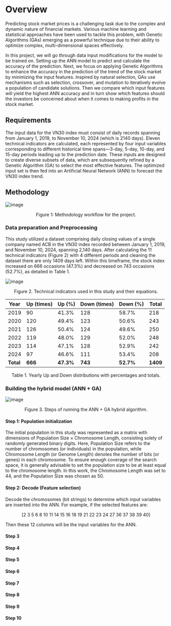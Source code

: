 # Overview
Predicting stock market prices is a challenging task due to the complex and dynamic nature of financial markets. Various machine learning and statistical approaches have been used to tackle this problem, with Genetic Algorithms (GAs) emerging as a powerful technique due to their ability to optimize complex, multi-dimensional spaces effectively.

In this project, we will go through data input modifications for the model to be trained on. Setting up the ANN model to predict and calculate the accuracy of the prediction. Next, we focus on applying Genetic Algorithms to enhance the accuracy in the prediction of the trend of the stock market by minimizing the input features. Inspired by natural selection, GAs use mechanisms such as selection, crossover, and mutation to iteratively evolve a population of candidate solutions. Then we compare which input features will yield the highest ANN accuracy and in turn show which features should the investors be concerned about when it comes to making profits in the stock market.

## Requirements
The input data for the VN30 index must consist of daily records spanning from January 1, 2019, to November 10, 2024 (which is 2140 days). Eleven technical indicators are calculated, each represented by four input variables corresponding to different historical time spans—3-day, 5-day, 10-day, and 15-day periods leading up to the prediction date. These inputs are designed to create diverse subsets of data, which are subsequently refined by a Genetic Algorithm (GA) to select the most effective features. The optimized input set is then fed into an Artificial Neural Network (ANN) to forecast the VN30 index trend.

## Methodology

![image](https://github.com/user-attachments/assets/86f765d7-9d82-4940-bedb-d57c7c4a1428)

<p align="center">
Figure 1: Methodology workflow for the project.
</p>

### Data preparation and Preprocessing
This study utilized a dataset comprising daily closing values of a single company named ACB in the VN30 index recorded between January 1, 2019, and November 10, 2024, spanning 2,140 days. After calculating the 11 technical indicators (Figure 2) with 4 different periods and cleaning the dataset there are only 1409 days left. Within this timeframe, the stock index increased on 666 occasions (47.3\%) and decreased on 743 occasions (52.7\%), as detailed in Table 1.

![image](https://github.com/user-attachments/assets/e0544010-2ed9-4a06-ad0c-a3bf4fa901f9)

<p align="center">
Figure 2. Technical indicators used in this study and their equations.
</p>

<div align="center">

| Year | Up (times) | Up (%) | Down (times) | Down (%) | Total |
|------|------------|--------|--------------|----------|-------|
| 2019 | 90         | 41.3%  | 128          | 58.7%    | 218   |
| 2020 | 120        | 49.4%  | 123          | 50.6%    | 243   |
| 2021 | 126        | 50.4%  | 124          | 49.6%    | 250   |
| 2022 | 119        | 48.0%  | 129          | 52.0%    | 248   |
| 2023 | 114        | 47.1%  | 128          | 52.9%    | 242   |
| 2024 | 97         | 46.6%  | 111          | 53.4%    | 208   |
| **Total** | **666**    | **47.3%**  | **743**      | **52.7%**  | **1409** |

</div>

<p align="center">
Table 1. Yearly Up and Down distributions with percentages and totals.
</p>

### Building the hybrid model (ANN + GA)
![image](https://github.com/user-attachments/assets/e88779e3-ba0e-403e-bbff-5ee22494847e)

<p align="center">
Figure 3. Steps of running the ANN + GA hybrid algorithm.
</p>

#### Step 1: Population initialization
The initial population in this study was represented as a matrix with dimensions of Population Size × Chromosome Length, consisting solely of randomly generated binary digits. Here, Population Size refers to the number of chromosomes (or individuals) in the population, while Chromosome Length (or Genome Length) denotes the number of bits (or genes) in each chromosome. To ensure enough coverage of the search space, it is generally advisable to set the population size to be at least equal to the chromosome length. In this work, the Chromosome Length was set to 44, and the Population Size was chosen as 50.

#### Step 2: Decode (Feature selection)
Decode the chromosomes (bit strings) to determine which input variables are inserted into the ANN. For example, if the selected features are:
<p align="center">
[2  3  5  6  8 10 11 14 15 16 18 19 21 22 23 24 27 36 37 38 39 40] 
</p>
Then these 12 columns will be the input variables for the ANN.

#### Step 3
#### Step 4
#### Step 5
#### Step 6
#### Step 7
#### Step 8
#### Step 9
#### Step 10


